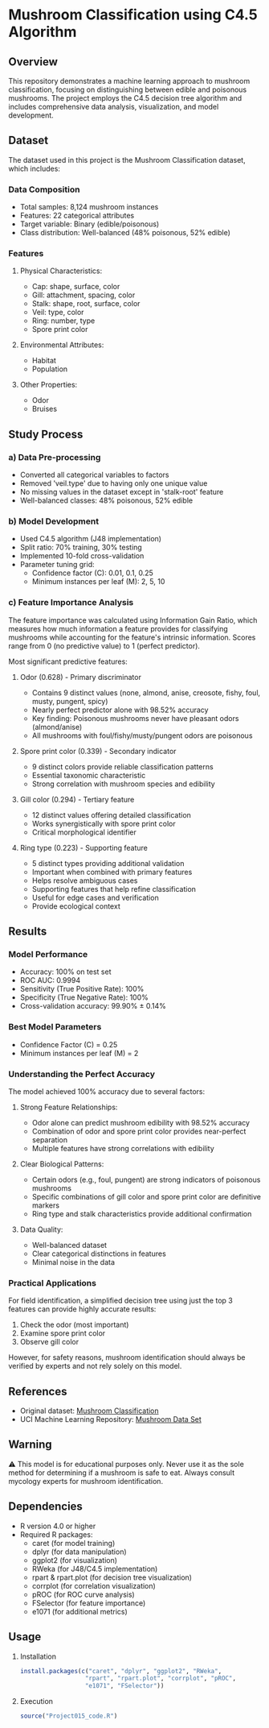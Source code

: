 # Mushroom Classification using C4.5 Algorithm

## Overview

This repository demonstrates a machine learning approach to mushroom classification, focusing on distinguishing between edible and poisonous mushrooms. The project employs the C4.5 decision tree algorithm and includes comprehensive data analysis, visualization, and model development.

## Dataset

The dataset used in this project is the Mushroom Classification dataset, which includes:

### Data Composition

- Total samples: 8,124 mushroom instances
- Features: 22 categorical attributes
- Target variable: Binary (edible/poisonous)
- Class distribution: Well-balanced (48% poisonous, 52% edible)

### Features

1. Physical Characteristics:

   - Cap: shape, surface, color
   - Gill: attachment, spacing, color
   - Stalk: shape, root, surface, color
   - Veil: type, color
   - Ring: number, type
   - Spore print color

2. Environmental Attributes:

   - Habitat
   - Population

3. Other Properties:
   - Odor
   - Bruises

## Study Process

### a) Data Pre-processing

- Converted all categorical variables to factors
- Removed 'veil.type' due to having only one unique value
- No missing values in the dataset except in 'stalk-root' feature
- Well-balanced classes: 48% poisonous, 52% edible

### b) Model Development

- Used C4.5 algorithm (J48 implementation)
- Split ratio: 70% training, 30% testing
- Implemented 10-fold cross-validation
- Parameter tuning grid:
  - Confidence factor (C): 0.01, 0.1, 0.25
  - Minimum instances per leaf (M): 2, 5, 10

### c) Feature Importance Analysis

The feature importance was calculated using Information Gain Ratio, which measures how much information a feature provides for classifying mushrooms while accounting for the feature's intrinsic information. Scores range from 0 (no predictive value) to 1 (perfect predictor).

Most significant predictive features:

1. Odor (0.628) - Primary discriminator

   - Contains 9 distinct values (none, almond, anise, creosote, fishy, foul, musty, pungent, spicy)
   - Nearly perfect predictor alone with 98.52% accuracy
   - Key finding: Poisonous mushrooms never have pleasant odors (almond/anise)
   - All mushrooms with foul/fishy/musty/pungent odors are poisonous

2. Spore print color (0.339) - Secondary indicator

   - 9 distinct colors provide reliable classification patterns
   - Essential taxonomic characteristic
   - Strong correlation with mushroom species and edibility

3. Gill color (0.294) - Tertiary feature

   - 12 distinct values offering detailed classification
   - Works synergistically with spore print color
   - Critical morphological identifier

4. Ring type (0.223) - Supporting feature
   - 5 distinct types providing additional validation
   - Important when combined with primary features
   - Helps resolve ambiguous cases
   - Supporting features that help refine classification
   - Useful for edge cases and verification
   - Provide ecological context

## Results

### Model Performance

- Accuracy: 100% on test set
- ROC AUC: 0.9994
- Sensitivity (True Positive Rate): 100%
- Specificity (True Negative Rate): 100%
- Cross-validation accuracy: 99.90% ± 0.14%

### Best Model Parameters

- Confidence Factor (C) = 0.25
- Minimum instances per leaf (M) = 2

### Understanding the Perfect Accuracy

The model achieved 100% accuracy due to several factors:

1. Strong Feature Relationships:

   - Odor alone can predict mushroom edibility with 98.52% accuracy
   - Combination of odor and spore print color provides near-perfect separation
   - Multiple features have strong correlations with edibility

2. Clear Biological Patterns:

   - Certain odors (e.g., foul, pungent) are strong indicators of poisonous mushrooms
   - Specific combinations of gill color and spore print color are definitive markers
   - Ring type and stalk characteristics provide additional confirmation

3. Data Quality:
   - Well-balanced dataset
   - Clear categorical distinctions in features
   - Minimal noise in the data

### Practical Applications

For field identification, a simplified decision tree using just the top 3 features can provide highly accurate results:

1. Check the odor (most important)
2. Examine spore print color
3. Observe gill color

However, for safety reasons, mushroom identification should always be verified by experts and not rely solely on this model.

## References

- Original dataset: [Mushroom Classification](https://www.kaggle.com/datasets/uciml/mushroom-classification)
- UCI Machine Learning Repository: [Mushroom Data Set](https://archive.ics.uci.edu/ml/datasets/mushroom)

## Warning

⚠️ This model is for educational purposes only. Never use it as the sole method for determining if a mushroom is safe to eat. Always consult mycology experts for mushroom identification.

## Dependencies

- R version 4.0 or higher
- Required R packages:
  - caret (for model training)
  - dplyr (for data manipulation)
  - ggplot2 (for visualization)
  - RWeka (for J48/C4.5 implementation)
  - rpart & rpart.plot (for decision tree visualization)
  - corrplot (for correlation visualization)
  - pROC (for ROC curve analysis)
  - FSelector (for feature importance)
  - e1071 (for additional metrics)

## Usage

1. Installation

   ```R
   install.packages(c("caret", "dplyr", "ggplot2", "RWeka",
                     "rpart", "rpart.plot", "corrplot", "pROC",
                     "e1071", "FSelector"))
   ```

2. Execution
   ```R
   source("Project015_code.R")
   ```
